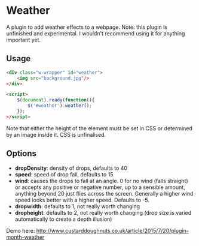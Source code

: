 Weather
=======

A plugin to add weather effects to a webpage. Note: this plugin is unfinished and experimental. I wouldn't recommend using it for anything important yet.

Usage
-----

```html
<div class="w-wrapper" id="weather">
    <img src="background.jpg"/>
</div>

<script>
    $(document).ready(function(){
        $('#weather').weather();
    });
</script>
```

Note that either the height of the element must be set in CSS or determined by an image inside it. CSS is unfinalised.


Options
-------

- **dropDensity**: density of drops, defaults to 40
- **speed**: speed of drop fall, defaults to 15
- **wind**: causes the drops to fall at an angle. 0 for no wind (falls straight) or accepts any positive or negative number, up to a sensible amount, anything beyond 20 just flies across the screen. Generally a higher wind speed looks better with a higher speed. Defaults to -5.
- **dropwidth**: defaults to 1, not really worth changing
- **dropheight**: defaults to 2, not really worth changing (drop size is varied automatically to create a depth illusion)

Demo here: http://www.custarddoughnuts.co.uk/article/2015/7/20/plugin-month-weather
